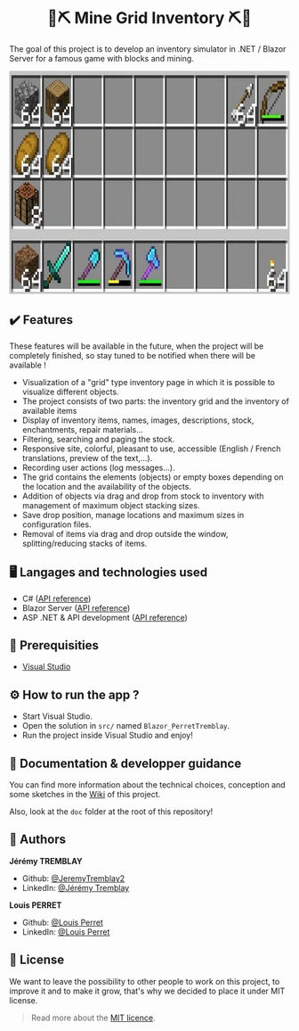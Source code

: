 <h1 align="center">🧱⛏ Mine Grid Inventory ⛏🧱</h1>

The goal of this project is to develop an inventory simulator in .NET / Blazor Server for a famous game with blocks and mining.

<p align="center">
    <img src="./doc/images/inventory_example.png" height="400"/>
</p>

## ✔️ Features

These features will be available in the future, when the project will be completely finished, so stay tuned to be notified when there will be available !

* Visualization of a "grid" type inventory page in which it is possible to visualize different objects.
* The project consists of two parts: the inventory grid and the inventory of available items
* Display of inventory items, names, images, descriptions, stock, enchantments, repair materials...
* Filtering, searching and paging the stock.
* Responsive site, colorful, pleasant to use, accessible (English / French translations, preview of the text,...).
* Recording user actions (log messages...).
* The grid contains the elements (objects) or empty boxes depending on the location and the availability of the objects.
* Addition of objects via drag and drop from stock to inventory with management of maximum object stacking sizes.
* Save drop position, manage locations and maximum sizes in configuration files.
* Removal of items via drag and drop outside the window, splitting/reducing stacks of items.

## 🖥️ Langages and technologies used

- C# ([API reference](https://learn.microsoft.com/en-US/dotnet/csharp/))
- Blazor Server ([API reference](https://learn.microsoft.com/en-US/aspnet/core/blazor/))
- ASP .NET & API development ([API reference](https://learn.microsoft.com/en-US/aspnet/core/))

## 🧵 Prerequisities

- [Visual Studio](https://visualstudio.microsoft.com/en/)

## ⚙️ How to run the app ?

* Start Visual Studio.
* Open the solution in `src/` named `Blazor_PerretTremblay`.
* Run the project inside Visual Studio and enjoy!

## 📌 Documentation & developper guidance

You can find more information about the technical choices, conception and some sketches in the [Wiki](https://codefirst.iut.uca.fr/git/louis.perret/Blazor_PerretTremblay/wiki) of this project.

Also, look at the `doc` folder at the root of this repository!

## 👤 Authors

**Jérémy TREMBLAY**

* Github: [@JeremyTremblay2](https://github.com/JeremyTremblay2)
* LinkedIn: [@Jérémy Tremblay](https://fr.linkedin.com/in/j%C3%A9r%C3%A9my-tremblay2)

**Louis PERRET**

* Github: [@Louis Perret](https://github.com/louis-perret)
* LinkedIn: [@Louis Perret](https://fr.linkedin.com/in/louis-perret-a67a6321b)

## 📝 License

We want to leave the possibility to other people to work on this project, to improve it and to make it grow, that's why we decided to place it under MIT license.

> Read more about the [MIT licence](https://opensource.org/licenses/MIT).